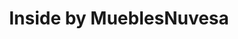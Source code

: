 ---
title: "Inside by MueblesNuvesa"
url: /antiguo-cuscatlan/inside-by-mueblesnuvesa/
shop: muebles
---